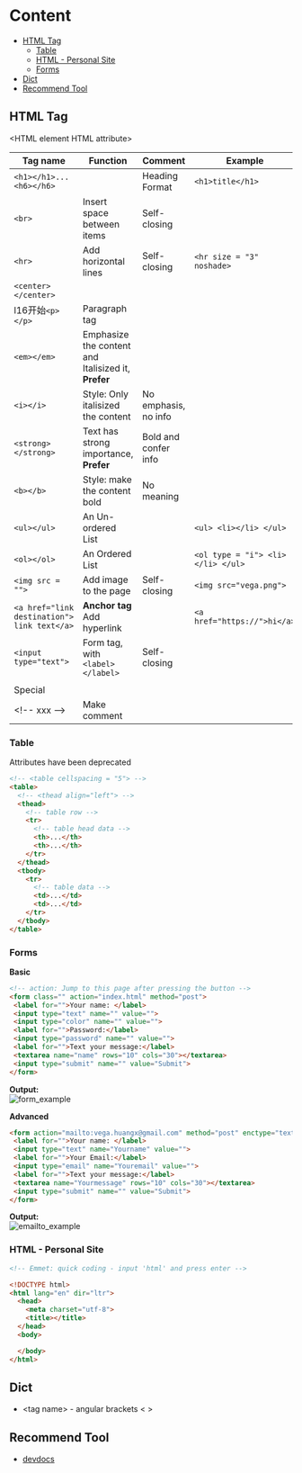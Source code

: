 # Content
- [HTML Tag](#html-tag)
  * [Table](#table)
  * [HTML - Personal Site](#html---personal-site)
  * [Forms](#forms)
- [Dict](#dict)
- [Recommend Tool](#recommend-tool)

## HTML Tag  
\<HTML element HTML attribute>  
  
| Tag name | Function | Comment | Example |
| -------- | -------- | ------- | ------- |
| `<h1></h1>...<h6></h6>` | | Heading Format | `<h1>title</h1>` |
| `<br>` | Insert space between items | Self-closing | |
| `<hr>` | Add horizontal lines | Self-closing | `<hr size = "3" noshade>` |
| `<center></center>` | | |
| l16开始`<p></p>` | Paragraph tag | | |
| `<em></em>` | Emphasize the content and Italisized it, **Prefer** | | |
| `<i></i>` | Style: Only italisized the content | No emphasis, no info | |
| `<strong></strong>` | Text has strong importance, **Prefer** | Bold and confer info | |
| `<b></b>` | Style: make the content bold | No meaning | |
| `<ul></ul>` | An Un-ordered List | | `<ul> <li></li> </ul>`|
| `<ol></ol>` | An Ordered List | |`<ol type = "i"> <li></li> </ul>` |
| `<img src = "">` | Add image to the page | Self-closing | `<img src="vega.png"> `|
| `<a href="link destination"> link text</a>` | **Anchor tag** Add hyperlink | | `<a href="https://">hi</a>` |
| `<input type="text">` | Form tag, with `<label></label>` | Self-closing | |
| | | | |
| Special | | | |
| \<!-- xxx --> | Make comment | | |

### Table
Attributes have been deprecated  
```html
<!-- <table cellspacing = "5"> -->
<table>  
  <!-- <thead align="left"> -->
  <thead>
    <!-- table row -->
    <tr>
      <!-- table head data -->
      <th>...</th>    
      <th>...</th>
    </tr>
  </thead>
  <tbody>
    <tr>
      <!-- table data -->
      <td>...</td>    
      <td>...</td>
    </tr>
  </tbody>
</table>      
```

### Forms
**Basic**
```html
<!-- action: Jump to this page after pressing the button -->
<form class="" action="index.html" method="post">
 <label for="">Your name: </label>
 <input type="text" name="" value="">
 <input type="color" name="" value="">
 <label for="">Password:</label>
 <input type="password" name="" value="">
 <label for="">Text your message:</label>
 <textarea name="name" rows="10" cols="30"></textarea>
 <input type="submit" name="" value="Submit">
</form>
```
**Output:**  
![form_example](https://user-images.githubusercontent.com/97777280/149737429-4e1bddfb-4939-4937-9813-788be257a8b2.png)

**Advanced**
```html
<form action="mailto:vega.huangx@gmail.com" method="post" enctype="text/plain">
 <label for="">Your name: </label>
 <input type="text" name="Yourname" value="">
 <label for="">Your Email:</label>
 <input type="email" name="Youremail" value="">
 <label for="">Text your message:</label>
 <textarea name="Yourmessage" rows="10" cols="30"></textarea>
 <input type="submit" name="" value="Submit">
</form>
```
**Output:**  
![emailto_example](https://user-images.githubusercontent.com/97777280/149739387-ea8cb7c5-d2a5-4a88-a4c9-2faf0ee1b7f5.png)



### HTML - Personal Site
```html
<!-- Emmet: quick coding - input 'html' and press enter -->

<!DOCTYPE html>
<html lang="en" dir="ltr">
  <head>
    <meta charset="utf-8">
    <title></title>
  </head>
  <body>

  </body>
</html>

```


## Dict
- \<tag name> - angular brackets < >

## Recommend Tool
- [devdocs](https://devdocs.io)
